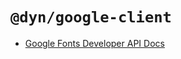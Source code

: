 # `@dyn/google-client`

- [Google Fonts Developer API Docs](https://developers.google.com/fonts/docs/developer_api)
